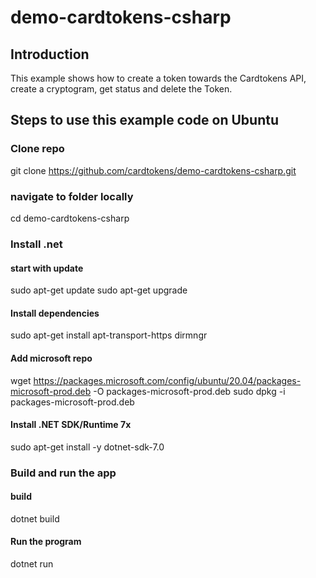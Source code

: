 # demo-cardtokens-csharp

## Introduction
This example shows how to create a token towards the Cardtokens API, create a cryptogram, get status and delete the Token.

## Steps to use this example code on Ubuntu

### Clone repo
git clone https://github.com/cardtokens/demo-cardtokens-csharp.git


### navigate to folder locally
cd demo-cardtokens-csharp

### Install .net
#### start with update
sudo apt-get update
sudo apt-get upgrade

#### Install dependencies
sudo apt-get install apt-transport-https dirmngr

#### Add microsoft repo
wget https://packages.microsoft.com/config/ubuntu/20.04/packages-microsoft-prod.deb -O packages-microsoft-prod.deb
sudo dpkg -i packages-microsoft-prod.deb

#### Install .NET SDK/Runtime 7x
sudo apt-get install -y dotnet-sdk-7.0

### Build and run the app
#### build
dotnet build

#### Run the program
dotnet run

